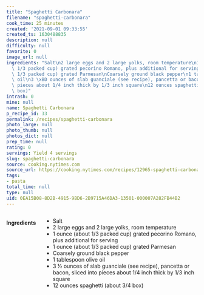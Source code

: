 ```yaml
---
title: "Spaghetti Carbonara"
filename: "spaghetti-carbonara"
cook_time: 25 minutes
created: '2021-09-01 09:33:55'
created_ts: 1630488835
description: null
difficulty: null
favorite: 0
image_url: null
ingredients: "Salt\n2 large eggs and 2 large yolks, room temperature\n1 ounce (about\
  \ 1/3 packed cup) grated pecorino Romano, plus additional for serving\n1 ounce (about\
  \ 1/3 packed cup) grated Parmesan\nCoarsely ground black pepper\n1 tablespoon olive\
  \ oil\n3 \xBD ounces of slab guanciale (see recipe), pancetta or bacon, sliced into\
  \ pieces about 1/4 inch thick by 1/3 inch square\n12 ounces spaghetti (about 3/4\
  \ box)"
intrash: 0
mine: null
name: Spaghetti Carbonara
p_recipe_id: 33
permalink: /recipes/spaghetti-carbonara
photo_large: null
photo_thumb: null
photos_dict: null
prep_time: null
rating: 0
servings: Yield 4 servings
slug: spaghetti-carbonara
source: cooking.nytimes.com
source_url: https://cooking.nytimes.com/recipes/12965-spaghetti-carbonara?smid=ck-recipe-iOS-share
tags:
- pasta
total_time: null
type: null
uid: 0EA15B08-8D2B-4915-9BD6-2B9715A46DA3-13501-000007A282FB44B2
---
```

<div class="columns large-7 small-12" id="writeup">	</div><!-- #writeup -->
</div><!-- #row-one -->
<div class="row" id="row-two">	<div class="columns large-4 small-12" id="ingredients"><h4>Ingredients</h4><div class="box box-ingredients content"><ul>
<li>Salt</li>
<li>2 large eggs and 2 large yolks, room temperature</li>
<li>1 ounce (about 1/3 packed cup) grated pecorino Romano, plus additional for serving</li>
<li>1 ounce (about 1/3 packed cup) grated Parmesan</li>
<li>Coarsely ground black pepper</li>
<li>1 tablespoon olive oil</li>
<li>3 ½ ounces of slab guanciale (see recipe), pancetta or bacon, sliced into pieces about 1/4 inch thick by 1/3 inch square</li>
<li>12 ounces spaghetti (about 3/4 box)</li>
</ul>
</div>	</div>	<div class="columns large-6 small-12" id="directions">	</div>